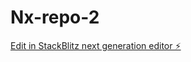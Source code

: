 # Nx-repo-2

[Edit in StackBlitz next generation editor ⚡️](https://stackblitz.com/~/github.com/Bharath-007/Nx-repo-2)